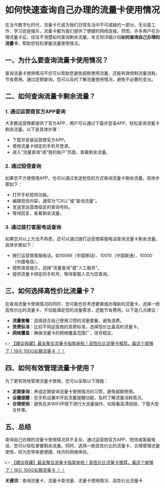 # 如何快速查询自己办理的流量卡使用情况

在当今数字化时代，流量卡已成为我们日常生活中不可或缺的一部分。无论是工作、学习还是娱乐，流量卡都为我们提供了便捷的网络连接。然而，许多用户在办理流量卡后，往往不清楚如何查询剩余流量。本文将详细介绍**如何查询自己办理的流量卡**，帮助您轻松掌握流量使用情况。

## 一、为什么要查询流量卡使用情况？

查询流量卡使用情况不仅可以帮助您避免超额使用流量，还能有效控制流量消耗，节省费用。通过定期查询，您可以及时了解流量使用情况，避免不必要的支出。

## 二、如何查询流量卡剩余流量？

### 1. 通过运营商官方APP查询

大多数运营商都提供了官方APP，用户可以通过下载并登录APP，轻松查询流量卡剩余流量。以下是具体步骤：

- 下载并安装运营商官方APP。
- 使用流量卡绑定的手机号登录。
- 进入“流量查询”或“我的账户”页面，查看剩余流量。

### 2. 通过短信查询

如果您不方便使用APP，也可以通过发送短信的方式查询流量卡剩余流量。具体步骤如下：

- 打开手机短信功能。
- 编辑短信内容，通常为“CXLL”或“查询流量”。
- 发送至运营商指定的查询号码。
- 等待回复，查看剩余流量。

### 3. 通过拨打客服电话查询

如果您对以上方法不熟悉，还可以通过拨打运营商客服电话查询流量卡剩余流量。具体步骤如下：

- 拨打运营商客服电话，如10086（中国移动）、10010（中国联通）、10000（中国电信）。
- 按照语音提示，选择“流量查询”或“人工服务”。
- 提供流量卡绑定的手机号，等待客服人员为您查询。

## 三、如何选择高性价比流量卡？

在查询流量卡使用情况的同时，您可能也在考虑更换或办理新的流量卡。选择一款高性价比的流量卡，不仅能满足您的流量需求，还能节省费用。以下是几点建议：

- **流量套餐**：选择适合自己使用习惯的流量套餐，避免浪费。
- **资费标准**：比较不同运营商的资费标准，选择性价比最高的流量卡。
- **网络覆盖**：确保流量卡的网络覆盖范围广，信号稳定。

👉 [【建议收藏】最全聚合流量卡指南来啦！高性价比流量卡推荐，看这个就够了！19元 100G长期流量卡 ！！](https://bit.ly/Liuliangka)

## 四、如何有效管理流量卡使用？

为了更有效地管理流量卡使用，您可以采取以下措施：

- **定期查询**：养成定期查询流量卡使用情况的习惯，避免超额使用。
- **设置提醒**：在手机设置中开启流量提醒功能，及时了解流量消耗情况。
- **合理使用**：避免在非WiFi环境下进行大流量操作，如观看高清视频、下载大型文件等。

## 五、总结

查询自己办理的流量卡使用情况并不复杂，通过运营商官方APP、短信或客服电话，您可以轻松掌握剩余流量。同时，选择一款高性价比的流量卡，合理管理流量使用，将为您带来更便捷、经济的网络体验。

👉 [【建议收藏】最全聚合流量卡指南来啦！高性价比流量卡推荐，看这个就够了！19元 100G长期流量卡 ！！](https://bit.ly/Liuliangka)

**关键词**：查询流量卡、流量卡查流量、流量卡使用情况、高性价比流量卡